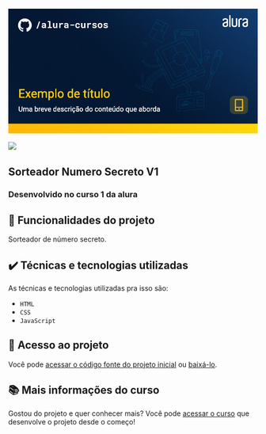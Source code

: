 
![Descricao da sua imagem](https://raw.githubusercontent.com/andreocunha/upload_files_test/main/exemplo-thumb.png)

![](https://img.shields.io/github/license/alura-cursos/android-com-kotlin-personalizando-ui)

## Sorteador Numero Secreto V1

### Desenvolvido no curso 1 da alura

## 🔨 Funcionalidades do projeto

Sorteador de número secreto.

## ✔️ Técnicas e tecnologias utilizadas

As técnicas e tecnologias utilizadas pra isso são:

- `HTML`
- `CSS`
- `JavaScript`


## 📁 Acesso ao projeto

Você pode [acessar o código fonte do projeto inicial](https://github.com/talilotarlison/sorteador-numero-secreto-v1-alura/) ou [baixá-lo](https://github.com/talilotarlison/sorteador-numero-secreto-v1-alura/).


## 📚 Mais informações do curso

Gostou do projeto e quer conhecer mais? Você pode [acessar o curso](#) que desenvolve o projeto desde o começo!

